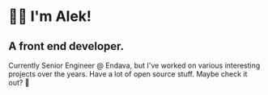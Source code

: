 # 🙋‍♂️ I'm Alek!
## A front end developer.

Currently Senior Engineer @ Endava, but I've worked on various interesting projects over the years. Have a lot of open source stuff. Maybe check it out? 🥴
